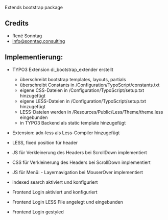 Extends bootstrap package

Credits
-------
- René Sonntag
- info@sonntag.consulting

Implementierung:
----------------
- TYPO3 Extension di_bootstrap_extender erstellt
    - überschreibt bootstrap templates, layouts, partials
    - überschreibt Constants in /Configuration/TypoScript/constants.txt
    - eigene CSS-Dateien in /Configuration/TypoScript/setup.txt hinzugefügt
    - eigene LESS-Dateien in /Configuration/TypoScript/setup.txt hinzugefügt
    - LESS-Dateien werden in /Resources/Public/Less/Theme/theme.less eingebunden
	- in TYPO3 Backend als static template hinzugefügt

- Extension: adx-less als Less-Compiler hinzugefügt
- LESS, fixed position für header
- JS für Verkleinerung des Headers bei ScrollDown implementiert
- CSS für Verkleinerung des Headers bei ScrollDown implementiert
- JS für Menü: - Layernavigation bei MouserOver implementiert
- indexed search aktiviert und konfiguriert
- Frontend Login aktiviert und konfiguriert
- Frontend Login LESS File angelegt und eingebunden
- Frontend Login gestyled
